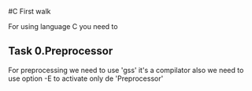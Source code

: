 #C First walk

For using language C you need to

## Task 0.Preprocessor
For preprocessing we need to use 'gss' it's a compilator also we need to use option -E to activate only de 'Preprocessor'
  
